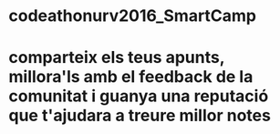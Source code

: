 # codeathonurv2016_SmartCamp

# comparteix els teus apunts, millora'ls amb el feedback de la comunitat i guanya una reputació que t'ajudara a treure millor notes
